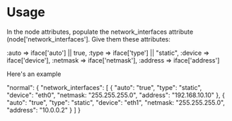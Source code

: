 Usage
=====

In the node attributes, populate the network_interfaces attribute (node['network_interfaces']. Give them these attributes:

:auto => iface['auto'] || true,
:type => iface['type'] || "static",
:device => iface['device'],
:netmask => iface['netmask'],
:address => iface['address']

Here's an example

"normal": {
    "network_interfaces": [
		{
    		"auto": "true",
    		"type": "static",
    		"device": "eth0",
    		"netmask: "255.255.255.0",
    		"address": "192.168.10.10"
		},
		{
    		"auto": "true",
    		"type": "static",
    		"device": "eth1",
    		"netmask: "255.255.255.0",
    		"address": "10.0.0.2"
		}
    ]
}
